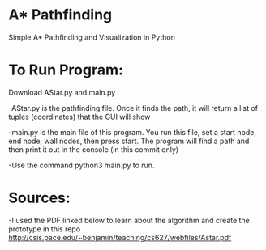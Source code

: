 # A* Pathfinding
Simple A* Pathfinding and Visualization in Python

# To Run Program:
Download AStar.py and main.py

-AStar.py is the pathfinding file. Once it finds the path, it will return a list of tuples (coordinates) that the GUI will show

-main.py is the main file of this program. You run this file, set a start node, end node, wall nodes, then press start. The program
will find a path and then print it out in the console (in this commit only)

-Use the command python3 main.py to run.

# Sources:
-I used the PDF linked below to learn about the algorithm and create the prototype in this repo
http://csis.pace.edu/~benjamin/teaching/cs627/webfiles/Astar.pdf
